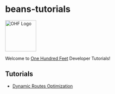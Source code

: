 # beans-tutorials
<img src="https://www.beans.ai/img/img-logo-black.png" alt="OHF Logo" style="height: 100px; width:100px;"/>

Welcome to [One Hundred Feet](https://www.beans.ai) Developer Tutorials!



## Tutorials

- [Dynamic Routes Optimization](https://github.com/beansai/beans-tutorials/tree/main/dynamic-routes-optimization)

